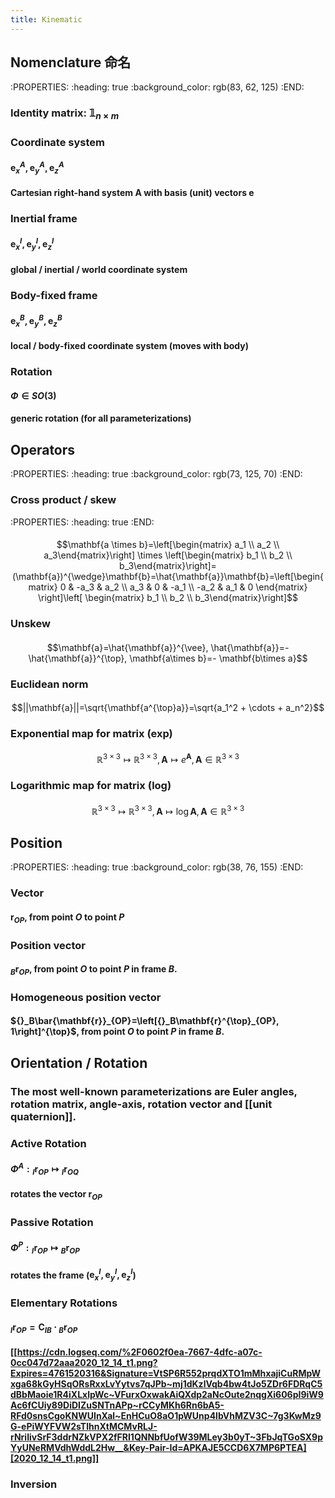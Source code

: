 ```yaml
---
title: Kinematic
---
```


## Nomenclature 命名
:PROPERTIES:
:heading: true
:background_color: rgb(83, 62, 125)
:END:
### Identity matrix: $\mathbb{1}_{n\times m}$
### Coordinate system
#### $\mathbf{e}_x^A, \mathbf{e}_y^A, \mathbf{e}_z^A$
#### Cartesian right-hand system A with basis (unit) vectors $\mathbf{e}$
### Inertial frame
#### $\mathbf{e}_x^I, \mathbf{e}_y^I, \mathbf{e}_z^I$
#### global / inertial / world coordinate system
### Body-fixed frame
#### $\mathbf{e}_x^B, \mathbf{e}_y^B, \mathbf{e}_z^B$
#### local / body-fixed coordinate system (moves with body)
### Rotation
#### $\Phi \in{SO(3)}$
#### generic rotation (for all parameterizations)
## Operators
:PROPERTIES:
:heading: true
:background_color: rgb(73, 125, 70)
:END:
### Cross product / skew
:PROPERTIES:
:heading: true
:END:
####
$$\mathbf{a \times b}=\left[\begin{matrix} a_1 \\ a_2 \\ a_3\end{matrix}\right] \times \left[\begin{matrix} b_1 \\ b_2 \\ b_3\end{matrix}\right]=(\mathbf{a})^{\wedge}\mathbf{b}=\hat{\mathbf{a}}\mathbf{b}=\left[\begin{matrix} 0 & -a_3 & a_2 \\ a_3 & 0 & -a_1 \\ -a_2 & a_1 & 0 \end{matrix} \right]\left[ \begin{matrix} b_1 \\ b_2 \\ b_3\end{matrix}\right]$$
### Unskew
####
$$\mathbf{a}=\hat{\mathbf{a}}^{\vee}, \hat{\mathbf{a}}=-\hat{\mathbf{a}}^{\top}, \mathbf{a\times b}=- \mathbf{b\times a}$$
### Euclidean norm
####
$$||\mathbf{a}||=\sqrt{\mathbf{a^{\top}a}}=\sqrt{a_1^2 + \cdots + a_n^2}$$
### Exponential map for matrix (**exp**)
####
$$\mathbb{R}^{3\times 3} \mapsto \mathbb{R}^{3\times 3}, \mathbf{A} \mapsto e^{\mathbf{A}}, \mathbf{A}\in{\mathbb{R}^{3\times 3}}$$
### Logarithmic map for matrix (**log**)
####
$$\mathbb{R}^{3\times 3} \mapsto \mathbb{R}^{3\times 3}, \mathbf{A} \mapsto \log{\mathbf{A}}, \mathbf{A}\in{\mathbb{R}^{3\times 3}}$$
## Position
:PROPERTIES:
:heading: true
:background_color: rgb(38, 76, 155)
:END:
### Vector
#### $\mathbf{r}_{OP}$, from point $O$ to point $P$
### Position vector
#### ${}_B\mathbf{r}_{OP}$, from point $O$ to point $P$ in frame $B$.
### Homogeneous position vector
#### ${}_B\bar{\mathbf{r}}_{OP}=\left[{}_B\mathbf{r}^{\top}_{OP}, 1\right]^{\top}$, from point $O$ to point $P$ in frame $B$.
## Orientation / Rotation
### The most well-known parameterizations are Euler angles, rotation matrix, angle-axis, rotation vector and [[unit quaternion]].
### Active Rotation
#### $\Phi^A: {}_I \mathbf{r}_{OP} \mapsto {}_I \mathbf{r}_{OQ}$
#### rotates the vector $\mathbf{r}_{OP}$
### Passive Rotation
#### $\Phi^{P}: {}_I\mathbf{r}_{OP} \mapsto {}_B\mathbf{r}_{OP}$
#### rotates the frame ($\mathbf{e}_x^I, \mathbf{e}_y^I, \mathbf{e}_z^I$)
### Elementary Rotations
#### ${}_I\mathbf{r}_{OP} = \mathbf{C}_{IB} \cdot {}_B\mathbf{r}_{OP}$
#### [[https://cdn.logseq.com/%2F0602f0ea-7667-4dfc-a07c-0cc047d72aaa2020_12_14_t1.png?Expires=4761520316&Signature=VtSP6R552prqdXTO1mMhxajiCuRMpWxga68kGyHSqORsRxxLvYytvs7qJPb~mj1dKzlVqb4bw4tJo5ZDr6FDRqC5dBbMaoie1R4iXLxlpWc~VFurxOxwakAiQXdp2aNcOute2nqgXi606pI9iW9Ac6fCUiy89DiDIZuSNTnAPp~rCCyMKh6Rn6bA5-RFd0snsCgoKNWUInXal~EnHCuO8aO1pWUnp4lbVhMZV3C~7g3KwMz9G-ePiWYFVW2sTlhnXtMCMvRLJ-rNriIivSrF3ddrNZkVPX2fFRI1QNNbfUofW39MLey3b0yT~3FbJqTGoSX9pYyUNeRMVdhWddL2Hw__&Key-Pair-Id=APKAJE5CCD6X7MP6PTEA][2020_12_14_t1.png]]
### Inversion
####
